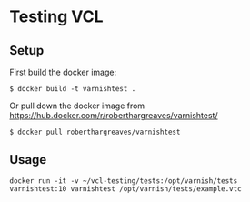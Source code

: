 # Testing VCL

## Setup

First build the docker image:

```
$ docker build -t varnishtest .
```

Or pull down the docker image from https://hub.docker.com/r/roberthargreaves/varnishtest/

```
$ docker pull roberthargreaves/varnishtest
```

## Usage

```
docker run -it -v ~/vcl-testing/tests:/opt/varnish/tests varnishtest:10 varnishtest /opt/varnish/tests/example.vtc
```



